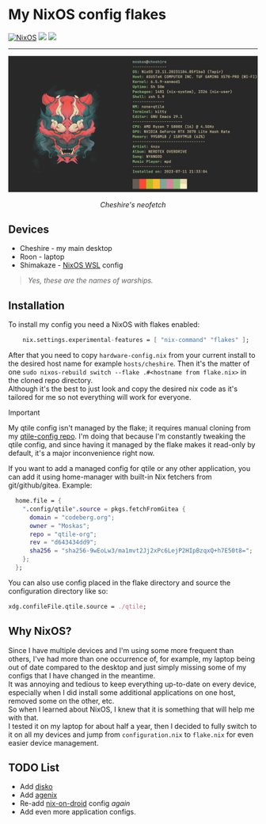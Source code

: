 # My NixOS config flakes

[![NixOS](https://img.shields.io/badge/NixOS-5277C3?style=for-the-badge&logo=nixos&logoColor=white)](https://nixos.org/)
[![](https://img.shields.io/badge/qtile-blue)](https://qtile.org/) [![](https://img.shields.io/github/last-commit/Moskas/nixos-config/master)]()

---

![Neofetch of Cheshire](./.assets/neofetch-cheshire.png)
<p align="center"> <i>Cheshire's neofetch</i></p>

## Devices

- Cheshire - my main desktop
- Roon - laptop
- Shimakaze - [NixOS WSL](https://github.com/nix-community/NixOS-WSL) config

> *Yes, these are the names of warships.*

## Installation
To install my config you need a NixOS with flakes enabled:
```nix
    nix.settings.experimental-features = [ "nix-command" "flakes" ];
```
After that you need to copy ``hardware-config.nix`` from your current install to the desired host name for example ``hosts/cheshire``.
Then it's the matter of one ``sudo nixos-rebuild switch --flake .#<hostname from flake.nix>`` in the cloned repo directory.  
Although it's the best to just look and copy the desired nix code as it's tailored for me so not everything will work for everyone.

> [!IMPORTANT]
> My qtile config isn't managed by the flake; it requires manual cloning from my [qtile-config repo](https://github.com/Moskas/qtile-config).
> I'm doing that because I'm constantly tweaking the qtile config, and since having it managed by the flake makes it read-only by default, it's a major inconvenience right now.

If you want to add a managed config for qtile or any other application, you can add it using home-manager with built-in Nix fetchers from git/github/gitea.
Example:
```nix
  home.file = {
    ".config/qtile".source = pkgs.fetchFromGitea {
      domain = "codeberg.org";
      owner = "Moskas";
      repo = "qtile-org";
      rev = "d643434dd9";
      sha256 = "sha256-9wEoLw3/ma1mvt2Jj2xPc6LejP2HIpBzqxQ+h7E50t8=";
    };
  };
```
You can also use config placed in the flake directory and source the configuration directory like so:
```nix
xdg.confileFile.qtile.source = ./qtile;
```

## Why NixOS?
Since I have multiple devices and I'm using some more frequent than others, I've had more than one occurrence of, for example, my laptop being out of date compared to the desktop and just simply missing some of my configs that I have changed in the meantime.  
It was annoying and tedious to keep everything up-to-date on every device, especially when I did install some additional applications on one host, removed some on the other, etc.  
So when I learned about NixOS, I knew that it is something that will help me with that.  
I tested it on my laptop for about half a year, then I decided to fully switch to it on all my devices and jump from ``configuration.nix`` to ``flake.nix`` for even easier device management.  

## TODO List
- Add [disko](https://github.com/nix-community/disko)
- Add [agenix](https://github.com/ryantm/agenix)
- Re-add [nix-on-droid](https://github.com/nix-community/nix-on-droid) config *again*
- Add even more application configs.